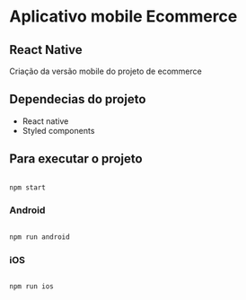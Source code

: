 

#  Aplicativo mobile Ecommerce



## React Native 

Criação da versão mobile do projeto de ecommerce

## Dependecias do projeto

- React native
- Styled components




## Para executar o projeto



```bash

npm start

```


### Android

```bash

npm run android

```

### iOS

```bash

npm run ios

```

